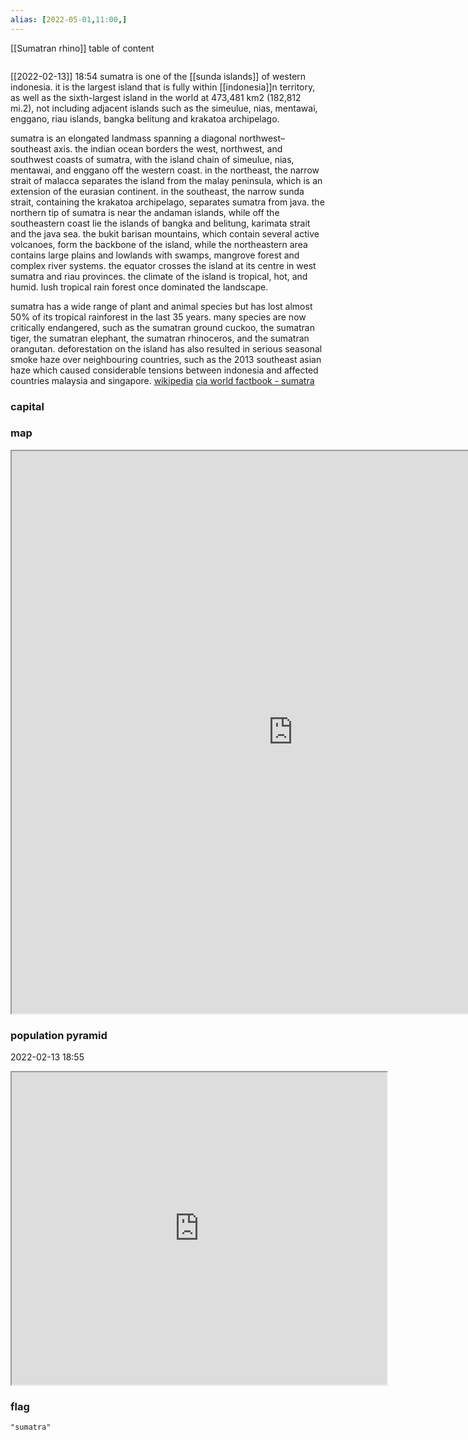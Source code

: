 ```yaml
---
alias: [2022-05-01,11:00,]
---
```

[[Sumatran rhino]]
table of content
```toc
```
[[2022-02-13]] 18:54
sumatra is one of the [[sunda islands]] of western indonesia. it is the largest island that is fully within [[indonesia]]n territory, as well as the sixth-largest island in the world at 473,481 km2 (182,812 mi.2), not including adjacent islands such as the simeulue, nias, mentawai, enggano, riau islands, bangka belitung and krakatoa archipelago.

sumatra is an elongated landmass spanning a diagonal northwest–southeast axis. the indian ocean borders the west, northwest, and southwest coasts of sumatra, with the island chain of simeulue, nias, mentawai, and enggano off the western coast. in the northeast, the narrow strait of malacca separates the island from the malay peninsula, which is an extension of the eurasian continent. in the southeast, the narrow sunda strait, containing the krakatoa archipelago, separates sumatra from java. the northern tip of sumatra is near the andaman islands, while off the southeastern coast lie the islands of bangka and belitung, karimata strait and the java sea. the bukit barisan mountains, which contain several active volcanoes, form the backbone of the island, while the northeastern area contains large plains and lowlands with swamps, mangrove forest and complex river systems. the equator crosses the island at its centre in west sumatra and riau provinces. the climate of the island is tropical, hot, and humid. lush tropical rain forest once dominated the landscape.

sumatra has a wide range of plant and animal species but has lost almost 50% of its tropical rainforest in the last 35 years. many species are now critically endangered, such as the sumatran ground cuckoo, the sumatran tiger, the sumatran elephant, the sumatran rhinoceros, and the sumatran orangutan. deforestation on the island has also resulted in serious seasonal smoke haze over neighbouring countries, such as the 2013 southeast asian haze which caused considerable tensions between indonesia and affected countries malaysia and singapore.
[wikipedia](https://en.wikipedia.org/wiki/sumatra)
[cia world factbook - sumatra](https://www.cia.gov/the-world-factbook/countries/sumatra)
### capital

### map
<iframe src="https://duckduckgo.com/?t=ffab&q=sumatra&ia=web&iaxm=about" width="900" height="900" ></iframe>

### population pyramid

2022-02-13 18:55

<iframe src="https://www.populationpyramid.net/sumatra/2019/" width="600" height="500" ></iframe>

### flag

```query
"sumatra"
```